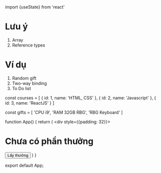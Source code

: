 import {useState} from 'react'

# Lưu ý
1. Array
2. Reference types

# Ví dụ
1. Random gift
2. Two-way binding
3. To Do list

const courses = [
   {
      id: 1,
      name: 'HTML, CSS'
   },
      {
      id: 2,
      name: 'Javascript'
   },
   {
      id: 3,
      name: 'ReactJS'
   }
]

const gifts = [
   'CPU i9',
   'RAM 32GB RBG',
   'RBG Keyboard'
]

function App() {
   return (
      <div style={{padding: 32}}>
         <h1>Chưa có phần thưởng</h1>
         <button>Lấy thưởng</button>
      </div>
   )
}

export default App;